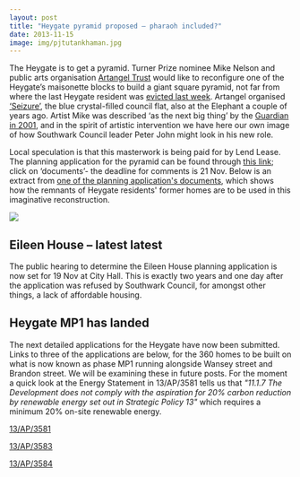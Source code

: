```yaml
---
layout: post
title: "Heygate pyramid proposed – pharaoh included?"
date: 2013-11-15
image: img/pjtutankhaman.jpg
---
```

The Heygate is to get a pyramid.  Turner Prize nominee Mike Nelson and public arts organisation [Artangel Trust](https://www.artangel.org.uk/)  would like to reconfigure one of the Heygate’s maisonette blocks to build a giant square pyramid, not far from where the last Heygate resident was [evicted last week](/2013-11-06-southwark-sends-in-the-heavy-mob/).  Artangel organised [‘Seizure’](https://www.artangel.org.uk/projects/2008/seizure), the blue crystal-filled council flat, also at the Elephant a couple of years ago.  Artist Mike was described ‘as the next big thing’ by the [Guardian in 2001](https://www.theguardian.com/culture/2001/sep/04/artsfeatures.turnerprize2001), and in the spirit of artistic intervention we have here our own image of how Southwark Council leader Peter John might look in his new role.

Local speculation is that this masterwork is being paid for by Lend Lease. The planning application for the pyramid can be found through [this link](https://planningonline.southwark.gov.uk/AcolNetCGI.exe?ACTION=UNWRAP&RIPNAME=Root.PgeResultDetail&TheSystemkey=9552014); click on ‘documents’- the deadline for comments is 21 Nov. Below is an extract from [one of the planning application's documents](https://planningonline.southwark.gov.uk/DocsOnline/Documents/328350_1.pdf), which shows how the remnants of Heygate residents' former homes are to be used in this imaginative reconstruction.

![](https://crappistmartin.github.io/images/pyramid1.jpg) 
 
## Eileen House – latest latest
The public hearing to determine the Eileen House planning application is now set for 19 Nov at City Hall.  This is exactly two years and one day after the application was refused by Southwark Council, for amongst other things, a lack of affordable housing.

## Heygate MP1 has landed
The next detailed applications for the Heygate have now been submitted. Links to three of the applications are below, for the 360 homes to be built on what is now known as phase MP1 running alongside Wansey street and Brandon street. We will be examining these in future posts. For the moment a quick look at the Energy Statement in 13/AP/3581 tells us that _"11.1.7 The Development does not comply with the aspiration for 20% carbon reduction by renewable energy set out in Strategic Policy 13"_ which requires a minimum 20% on-site renewable energy.

[13/AP/3581](https://planningonline.southwark.gov.uk/AcolNetCGI.exe?ACTION=UNWRAP&RIPNAME=Root.PgeDocs&TheSystemkey=9551917)

[13/AP/3583](https://planningonline.southwark.gov.uk/AcolNetCGI.exe?ACTION=UNWRAP&RIPNAME=Root.PgeDocs&TheSystemkey=9551919)

[13/AP/3584](https://planningonline.southwark.gov.uk/AcolNetCGI.exe?ACTION=UNWRAP&RIPNAME=Root.PgeDocs&TheSystemkey=9551920)
 
